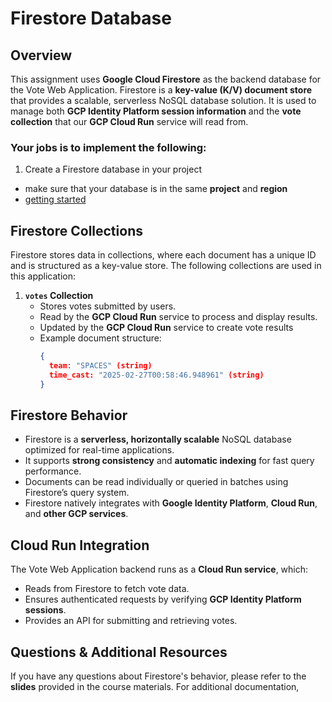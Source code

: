 # Firestore Database

## Overview

This assignment uses **Google Cloud Firestore** as the backend database for the
Vote Web Application. Firestore is a **key-value (K/V) document store** that provides
a scalable, serverless NoSQL database solution. It is used to manage both **GCP
Identity Platform session information** and the **vote collection** that our
**GCP Cloud Run** service will read from.

### **__Your jobs is to implement the following:__**
1. Create a Firestore database in your project
- make sure that your database is in the same **project** and **region**
- [getting started](https://firebase.google.com/docs/firestore/quickstart)

## Firestore Collections
Firestore stores data in collections, where each document has a unique ID and
is structured as a key-value store. The following collections are used in this
application:

1. **`votes` Collection**
   - Stores votes submitted by users.
   - Read by the **GCP Cloud Run** service to process and display results.
   - Updated by the **GCP Cloud Run** service to create vote results
   - Example document structure:
     ```json
     {
       team: "SPACES" (string)
       time_cast: "2025-02-27T00:58:46.948961" (string)
     }
     ```

## Firestore Behavior
- Firestore is a **serverless, horizontally scalable** NoSQL database optimized
  for real-time applications.
- It supports **strong consistency** and **automatic indexing** for fast query
  performance.
- Documents can be read individually or queried in batches using Firestore’s
  query system.
- Firestore natively integrates with **Google Identity Platform**, **Cloud
  Run**, and **other GCP services**.

## Cloud Run Integration
The Vote Web Application backend runs as a **Cloud Run service**, which:
- Reads from Firestore to fetch vote data.
- Ensures authenticated requests by verifying **GCP Identity Platform
  sessions**.
- Provides an API for submitting and retrieving votes.

## Questions & Additional Resources
If you have any questions about Firestore's behavior, please refer to the
**slides** provided in the course materials. For additional documentation,

